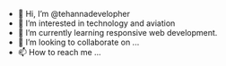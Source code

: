 - 👋 Hi, I’m @tehannadevelopher
- 👀 I’m interested in technology and aviation
- 🌱 I’m currently learning responsive web development.
- 💞️ I’m looking to collaborate on ...
- 📫 How to reach me ...

<!---
tehannadevelopher/tehannadevelopher is a ✨ special ✨ repository because its `README.md` (this file) appears on your GitHub profile.
You can click the Preview link to take a look at your changes.
--->
